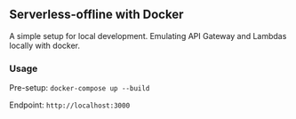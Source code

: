 ## Serverless-offline with Docker

A simple setup for local development.
Emulating API Gateway and Lambdas locally with docker.

### Usage

Pre-setup:
`docker-compose up --build`

Endpoint:
`http://localhost:3000`
